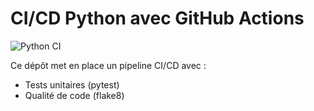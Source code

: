 # CI/CD Python avec GitHub Actions

![Python CI](https://github.com/Nadeayadi/ci-cd-python/actions/workflows/python-ci.yml/badge.svg)

Ce dépôt met en place un pipeline CI/CD avec :
- Tests unitaires (pytest)
- Qualité de code (flake8)
